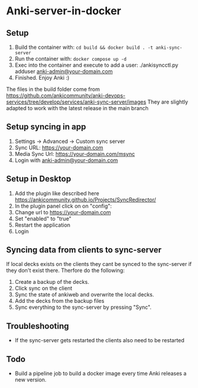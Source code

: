 # Anki-server-in-docker

## Setup 

1. Build the container with: ```cd build && docker build . -t anki-sync-server``` 
2. Run the container with: ```docker compose up -d```
3. Exec into the container and execute to add a user: ./ankisyncctl.py adduser anki-admin@your-domain.com
4. Finished. Enjoy Anki :)

The files in the build folder come from https://github.com/ankicommunity/anki-devops-services/tree/develop/services/anki-sync-server/images
They are slightly adapted to work with the latest release in the main branch


## Setup syncing in app
1. Settings -> Advanced -> Custom sync server
2. Sync URL: https://your-domain.com
3. Media Sync Url: https://your-domain.com/msync
4. Login with anki-admin@your-domain.com


## Setup in Desktop
1. Add the plugin like described here https://ankicommunity.github.io/Projects/SyncRedirector/
2. In the plugin panel click on on "config":
3. Change url to https://your-domain.com
4. Set "enabled" to "true"
5. Restart the application
6. Login

## Syncing data from clients to sync-server
If local decks exists on the clients they cant be synced to the sync-server if they don't exist there. 
Therfore do the following:
1. Create a backup of the decks.
2. Click sync on the client
3. Sync the state of ankiweb and overwrite the local decks.
4. Add the decks from the backup files
5. Sync everything to the sync-server by pressing "Sync".

## Troubleshooting
- If the sync-server gets restarted the clients also need to be restarted

## Todo
* Build a pipeline job to build a docker image every time Anki releases a new version.

